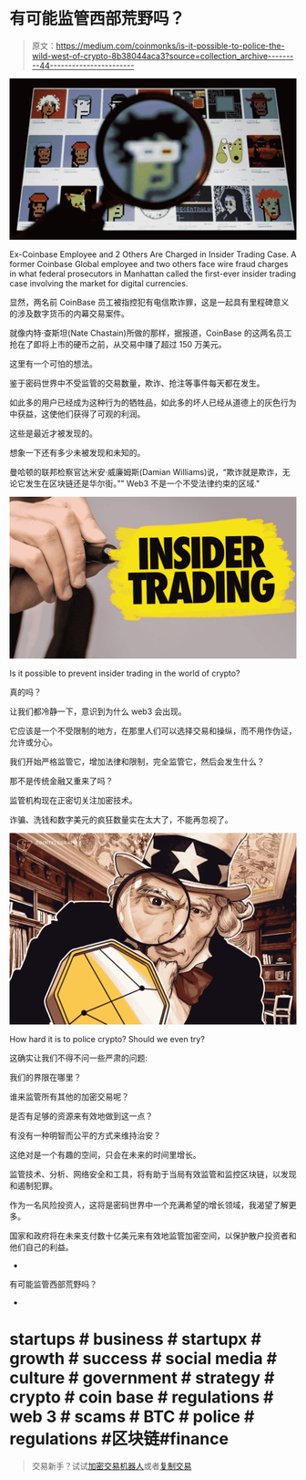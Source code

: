 # 有可能监管西部荒野吗？

> 原文：<https://medium.com/coinmonks/is-it-possible-to-police-the-wild-west-of-crypto-8b38044aca3?source=collection_archive---------44----------------------->

![](img/eb3801219c7cadc1fd0e5d36e565ee50.png)

Ex-Coinbase Employee and 2 Others Are Charged in Insider Trading Case. A former Coinbase Global employee and two others face wire fraud charges in what federal prosecutors in Manhattan called the first-ever insider trading case involving the market for digital currencies.

显然，两名前 CoinBase 员工被指控犯有电信欺诈罪，这是一起具有里程碑意义的涉及数字货币的内幕交易案件。

就像内特·查斯坦(Nate Chastain)所做的那样，据报道，CoinBase 的这两名员工抢在了即将上市的硬币之前，从交易中赚了超过 150 万美元。

这里有一个可怕的想法。

鉴于密码世界中不受监管的交易数量，欺诈、抢注等事件每天都在发生。

如此多的用户已经成为这种行为的牺牲品，如此多的坏人已经从道德上的灰色行为中获益，这使他们获得了可观的利润。

这些是最近才被发现的。

想象一下还有多少未被发现和未知的。

曼哈顿的联邦检察官达米安·威廉姆斯(Damian Williams)说，“欺诈就是欺诈，无论它发生在区块链还是华尔街。”" Web3 不是一个不受法律约束的区域."

![](img/14fa72f07cfabb4b5be070fb274cb5c0.png)

Is it possible to prevent insider trading in the world of crypto?

真的吗？

让我们都冷静一下，意识到为什么 web3 会出现。

它应该是一个不受限制的地方，在那里人们可以选择交易和操纵，而不用作伪证，允许或分心。

我们开始严格监管它，增加法律和限制，完全监管它，然后会发生什么？

那不是传统金融又重来了吗？

监管机构现在正密切关注加密技术。

诈骗、洗钱和数字美元的疯狂数量实在太大了，不能再忽视了。

![](img/ef8159e257ee252d81d674d66b0b781a.png)

How hard it is to police crypto? Should we even try?

这确实让我们不得不问一些严肃的问题:

我们的界限在哪里？

谁来监管所有其他的加密交易呢？

是否有足够的资源来有效地做到这一点？

有没有一种明智而公平的方式来维持治安？

这绝对是一个有趣的空间，只会在未来的时间里增长。

监管技术、分析、网络安全和工具，将有助于当局有效监管和监控区块链，以发现和遏制犯罪。

作为一名风险投资人，这将是密码世界中一个充满希望的增长领域，我渴望了解更多。

国家和政府将在未来支付数十亿美元来有效地监管加密空间，以保护散户投资者和他们自己的利益。

-

有可能监管西部荒野吗？

-

# startups # business # startupx # growth # success # social media # culture # government # strategy # crypto # coin base # regulations # web 3 # scams # BTC # police # regulations #区块链#finance

> 交易新手？试试[加密交易机器人](/coinmonks/crypto-trading-bot-c2ffce8acb2a)或者[复制交易](/coinmonks/top-10-crypto-copy-trading-platforms-for-beginners-d0c37c7d698c)